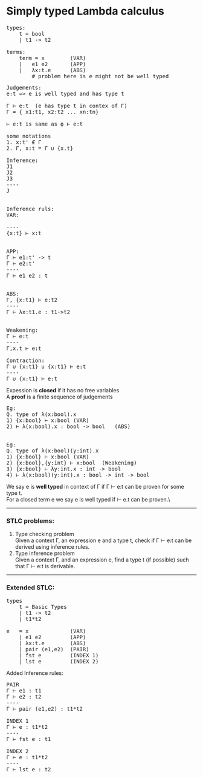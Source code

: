 
# Simply typed Lambda calculus
<pre>
types:
    t = bool 
    | t1 -> t2

terms:
    term = x        (VAR)
    |   e1 e2       (APP)
    |   λx:t.e      (ABS)
        # problem here is e might not be well typed
</pre>

<pre>
Judgements:
e:t => e is well typed and has type t

Γ ⊢ e:t  (e has type t in contex of Γ)
Γ = { x1:t1, x2:t2 ... xn:tn}

⊢ e:t is same as ϕ ⊢ e:t

some notations
1. x:t' ∉ Γ
2. Γ, x:t = Γ ∪ {x.t}

Inference:
J1
J2
J3
----
J


Inference ruls:
VAR:

----
{x:t} ⊢ x:t


APP:
Γ ⊢ e1:t' -> t
Γ ⊢ e2:t'
----
Γ ⊢ e1 e2 : t


ABS:
Γ, {x:t1} ⊢ e:t2
----
Γ ⊢ λx:t1.e : t1->t2


Weakening:
Γ ⊢ e:t
----
Γ,x.t ⊢ e:t

Contraction:
Γ ∪ {x:t1} ∪ {x:t1} ⊢ e:t
----
Γ ∪ {x:t1} ⊢ e:t
</pre>

Expession is **closed** if it has no free variables \
A **proof** is a finite sequence of judgements

<pre>
Eg:
Q. type of λ(x:bool).x
1) {x:bool} ⊢ x:bool (VAR)
2) ⊢ λ(x:bool).x : bool -> bool   (ABS)


Eg:
Q. type of λ(x:bool)(y:int).x
1) {x:bool} ⊢ x:bool (VAR)
2) {x:bool},{y:int} ⊢ x:bool  (Weakening)
3) {x:bool} ⊢ λy:int.x : int -> bool
4) ⊢ λ(x:bool)(y:int).x : bool -> int -> bool
</pre>

We say e is **well typed** in context of Γ if Γ ⊢ e:t can be proven for some type t. \
For a closed term e we say e is well typed if ⊢ e.t can be proven.\


----
### STLC problems:
1. Type checking problem \
Given a context Γ, an expression e and a type t, check if Γ ⊢ e:t can  be derived using inference rules.
2. Type inference problem \
Given a context Γ, and an expression e, find a type t (if possible) such that Γ ⊢ e:t is derivable.
----

### Extended STLC:
<pre>
types
    t = Basic Types
    | t1 -> t2
    | t1*t2

e   = x             (VAR)
    | e1 e2         (APP)
    | λx:t.e        (ABS)
    | pair (e1,e2)  (PAIR)
    | fst e         (INDEX 1)
    | lst e         (INDEX 2)
</pre>

Added Inference rules:
<pre>
PAIR
Γ ⊢ e1 : t1
Γ ⊢ e2 : t2
----
Γ ⊢ pair (e1,e2) : t1*t2

INDEX 1
Γ ⊢ e : t1*t2
----
Γ ⊢ fst e : t1

INDEX 2
Γ ⊢ e : t1*t2
----
Γ ⊢ lst e : t2
</pre>
